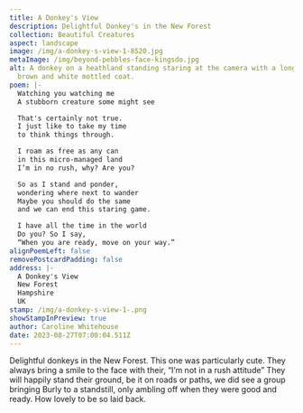 ```yaml
---
title: A Donkey's View
description: Delightful Donkey's in the New Forest
collection: Beautiful Creatures
aspect: landscape
image: /img/a-donkey-s-view-1-8520.jpg
metaImage: /img/beyond-pebbles-face-kingsdo.jpg
alt: A donkey on a heathland standing staring at the camera with a long shaggy
  brown and white mottled coat.
poem: |-
  Watching you watching me
  A stubborn creature some might see

  That's certainly not true.
  I just like to take my time 
  to think things through.

  I roam as free as any can 
  in this micro-managed land
  I’m in no rush, why? Are you?

  So as I stand and ponder, 
  wondering where next to wander
  Maybe you should do the same
  and we can end this staring game.

  I have all the time in the world
  Do you? So I say,
  “When you are ready, move on your way.”
alignPoemLeft: false
removePostcardPadding: false
address: |-
  A Donkey's View
  New Forest
  Hampshire
  UK
stamp: /img/a-donkey-s-view-1-.png
showStampInPreview: true
author: Caroline Whitehouse
date: 2023-08-27T07:00:04.511Z
---
```

Delightful donkeys in the New Forest. This one was particularly cute. They always bring a smile to the face with their, “I’m not in a rush attitude” They will happily stand their ground, be it on roads or paths, we did see a group bringing Burly to a standstill, only ambling off when they were good and ready. How lovely to be so laid back.